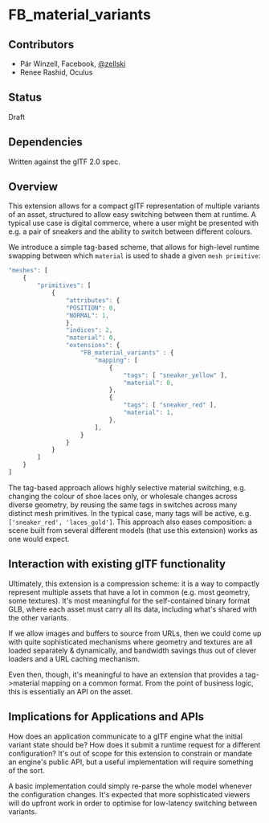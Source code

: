 # FB\_material\_variants

## Contributors

* Pär Winzell, Facebook, [@zellski](https://twitter.com/zellski)
* Renee Rashid, Oculus

## Status

Draft

## Dependencies

Written against the glTF 2.0 spec.

## Overview

This extension allows for a compact glTF representation of multiple variants of an asset, structured to allow easy switching between them at runtime. A typical use case is digital commerce, where a user might be presented with e.g. a pair of sneakers and the ability to switch between different colours.

We introduce a simple tag-based scheme, that allows for high-level runtime swapping between which `material` is used to shade a given `mesh primitive`:

```javascript
"meshes": [
    {
        "primitives": [
            {
                "attributes": {
                "POSITION": 0,
                "NORMAL": 1,
                },
                "indices": 2,
                "material": 0,
                "extensions": {
                    "FB_material_variants" : {
                        "mapping": [
                            {
                                "tags": [ "sneaker_yellow" ],
                                "material": 0,
                            },
                            {
                                "tags": [ "sneaker_red" ],
                                "material": 1,
                            },
                        ],
                    }
                }
            }
        ]
    }
]
```

The tag-based approach allows highly selective material switching, e.g. changing the colour of shoe laces only, or wholesale changes across diverse geometry, by reusing the same tags in switches across many distinct mesh primitives. In the typical case, many tags will be active, e.g. `['sneaker_red', 'laces_gold']`. This approach also eases composition: a scene built from several different models (that use this extension) works as one would expect.

## Interaction with existing glTF functionality

Ultimately, this extension is a compression scheme: it is a way to compactly represent multiple assets that have a lot in common (e.g. most geometry, some textures). It's most meaningful for the self-contained binary format GLB, where each asset must carry all its data, including what's shared with the other variants.

If we allow images and buffers to source from URLs, then we could come up with quite sophisticated mechanisms where geometry and textures are all loaded separately & dynamically, and bandwidth savings thus out of clever loaders and a URL caching mechanism.

Even then, though, it's meaningful to have an extension that provides a tag->material mapping on a common format. From the point of business logic, this is essentially an API on the asset.


## Implications for Applications and APIs

How does an application communicate to a glTF engine what the initial variant state should be? How does it submit a runtime request for a different configuration? It's out of scope for this extension to constrain or mandate an engine's public API, but a useful implementation will require something of the sort.

A basic implementation could simply re-parse the whole model whenever the configuration changes. It's expected that more sophisticated viewers will do upfront work in order to optimise for low-latency switching between variants.
